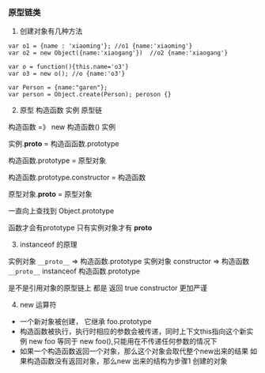 ### 原型链类1. 创建对象有几种方法```var o1 = {name : 'xiaoming'}; //o1 {name:'xiaoming'}var o2 = new Object({name:'xiaogang'})  //o2 {name:'xiaogang'}``````var o = function(){this.name='o3'}var o3 = new o(); //o {name:'o3'}``````var Person = {name:"garen"};var person = Object.create(Person); peroson {}```2. 原型 构造函数 实例 原型链构造函数  =》 new 构造函数() 实例实例.__proto__ = 构造函函数.prototype构造函数.prototype = 原型对象构造函数.prototype.constructor = 构造函数 原型对象.__proto__ = 原型对象 一直向上查找到 Object.prototype函数才会有prototype只有实例对象才有 __proto__3. instanceof 的原理实例对象 `__proto__`   => 构造函数.prototype实例对象  constructor => 构造函数`__proto__`  instanceof 构造函数.prototype是不是引用对象的原型链上 都是 返回 true constructor 更加严谨4. new 运算符- 一个新对象被创建， 它继承 foo.prototype- 构造函数被执行，执行时相应的参数会被传递，同时上下文this指向这个新实例new foo 等同于 new foo(),只能用在不传递任何参数的情况下- 如果一个构造函数返回一个对象，那么这个对象会取代整个new出来的结果如果构造函数没有返回对象，那么new 出来的结构为步骤1 创建的对象